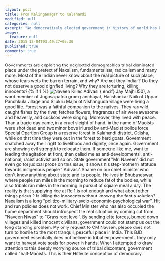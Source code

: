 ```yaml
---
layout: post
title: From Kalinganagar to Kalahandi
modified: null
categories: null
excerpt: "No democraticaly elected government in history of world has killed its people with such impunity as has Naveen Patnaik. With blood on his hands Naveen Patnaik rules Odisha with a iron fist."
image: 
  feature: null
date: 2015-12-04T03:40:27+05:30
published: true
comments: true
---
```

Governments are exploiting the neglected demographics tribal dominated place under the pretext of Naxalism, fundamentalism, radicalism and many more. Most of the Indian never know about the real picture of such place, whose tears wets the barren terrain, and why? Are not they Indian? Do they not deserve a good dignified living? Why they are torturing, killing innocents?
{% if 1 %}
<img src="https://scontent-bru2-1.xx.fbcdn.net/hphotos-xpf1/v/t1.0-9/12295467_1026630627387305_8491219006497057704_n.jpg?oh=1716618f5478a74a872866f2071740c4&oe=56D90D68" alt="Naveen Killed Adivasi" >
{ endif} 
Jay Majhi (50), a ward member of Jugasaipatna gram panchayat, Harishankar Naik of Uppar Panchkula village and Shukru Majhi of Nishanguda village were living a good life. Forest was a faithful companion to the natives. They ran wild, caught fishes by the river, fetches flowers, fragrances of air were awesome and heavenly, and cuckoos were singing.  Moreover, they lived with peace. Than a tragic day came, in a cruel sleight of hand, in the name of Maoists were shot dead and two minor boys injured by anti-Maoist police force Special Opertion Group in a reserve forest in Kalahandi district, Odisha, while on that time they were out in the forest to herd goats. 
Government snatched away their right to livelihood and dignity, once again. Government are showing evil strength to relocate them. If someone like me, want to leading the agitation at front, than called me as anti-developmental, anti-national, racist activist and so on. State government "Mr. Naveen" did not even go for judicial probe on this issue, it shows his step-motherly attitude towards indigenous people ' Adivasi'. Shame on our chief minister who don't know anything about state and its people. He lives in Bhubaneswar, where people run miles in the morning to reduce fat of the bodies, while also tribals ran miles in the morning in pursuit of square meal a day. The reality is that supplying  rice at Re 1 is not enough  and what about other things prices ? 
Is killing the innocents without knowing the fact a solution? Naxalism is a long "politico-military-socio-economic-psychological war”. Hit and run policies does not work. Chief Minister who has also occupied the home department should introspect the real situation by coming out from "Naveen Niwas" to "Grass root level". By sending elite forces, burned down villages and killed innocent civilians, government could not stamp us out the long standing problem. My only request to CM Naveen, please does not turn to hostile to the most tranquil, peaceful place in India. This BJD government essentially does not believe in tribal empowerment. They only want to harvest vote souls for power in hands. 
When I attempted to draw attention to this deeply worrying source of tribal discontent, government called "half-Maoists. This is their Hitlerite conception of democracy.

